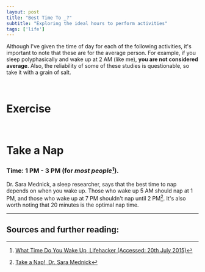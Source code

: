 ```yaml
---
layout: post
title: "Best Time To _?"
subtitle: "Exploring the ideal hours to perform activities"
tags: ['life']
---
```


Although I've given the time of day for each of the following activities, it's important to note that these are for the average person. For example, if you sleep polyphasically and wake up at 2 AM (like me), **you are not considered average**. Also, the reliability of some of these studies is questionable, so take it with a grain of salt.

<br/>

# Exercise


<br/>

# Take a Nap

### Time: 1 PM - 3 PM (for _most people[^2]_).
Dr. Sara Mednick, a sleep researcher, says that the best time to nap depends on when you wake up. Those who wake up 5 AM should nap at 1 PM, and those who wake up at 7 PM shouldn't nap until 2 PM[^1]. It's also worth noting that 20 minutes is the optimal nap time.


--------

## Sources and further reading:

[^1]:[Take a Nap!, Dr. Sara Mednick](http://www.amazon.com/Take-Nap-Change-Your-Life/dp/0761142908/)
[^2]:[What Time Do You Wake Up, Lifehacker (Accessed: 20th July 2015)](http://lifehacker.com/5501193/what-time-do-you-wake-up)

